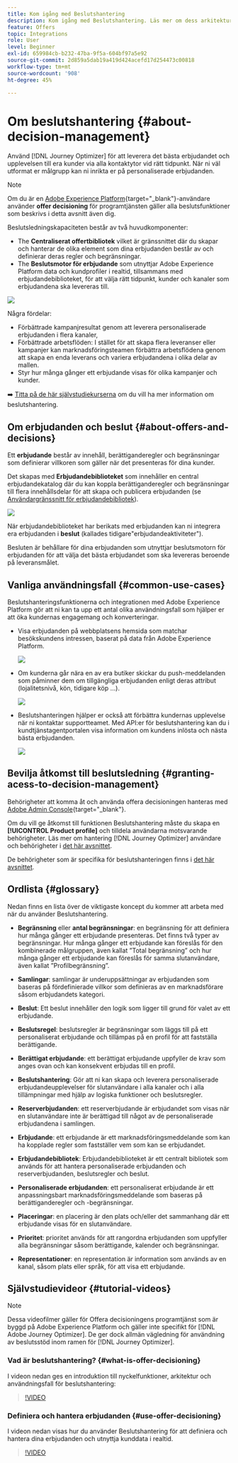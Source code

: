 ```yaml
---
title: Kom igång med Beslutshantering
description: Kom igång med Beslutshantering. Läs mer om dess arkitektur, erbjudanden och beslut, liksom om vanliga användningsområden som gör att du kan utföra
feature: Offers
topic: Integrations
role: User
level: Beginner
exl-id: 659984cb-b232-47ba-9f5a-604bf97a5e92
source-git-commit: 2d859a5dab19a419d424acefd17d254473c00818
workflow-type: tm+mt
source-wordcount: '908'
ht-degree: 45%

---
```


# Om beslutshantering {#about-decision-management}

Använd [!DNL Journey Optimizer] för att leverera det bästa erbjudandet och upplevelsen till era kunder via alla kontaktytor vid rätt tidpunkt. När ni väl utformat er målgrupp kan ni inrikta er på personaliserade erbjudanden.

>[!NOTE]
>
>Om du är en [Adobe Experience Platform](https://experienceleague.adobe.com/docs/experience-platform/landing/home.html){target=&quot;_blank&quot;}-användare använder **offer decisioning** för programtjänsten gäller alla beslutsfunktioner som beskrivs i detta avsnitt även dig.

Beslutsledningskapaciteten består av två huvudkomponenter:

* The **Centraliserat offertbibliotek** vilket är gränssnittet där du skapar och hanterar de olika element som dina erbjudanden består av och definierar deras regler och begränsningar.
* The **Beslutsmotor för erbjudande** som utnyttjar Adobe Experience Platform data och kundprofiler i realtid, tillsammans med erbjudandebiblioteket, för att välja rätt tidpunkt, kunder och kanaler som erbjudandena ska levereras till.

![](../../assets/architecture.png)

Några fördelar:

* Förbättrade kampanjresultat genom att leverera personaliserade erbjudanden i flera kanaler,
* Förbättrade arbetsflöden: I stället för att skapa flera leveranser eller kampanjer kan marknadsföringsteamen förbättra arbetsflödena genom att skapa en enda leverans och variera erbjudandena i olika delar av mallen.
* Styr hur många gånger ett erbjudande visas för olika kampanjer och kunder.

➡️ [Titta på de här självstudiekurserna](#tutorial-videos) om du vill ha mer information om beslutshantering.

## Om erbjudanden och beslut {#about-offers-and-decisions}

Ett **erbjudande** består av innehåll, berättiganderegler och begränsningar som definierar villkoren som gäller när det presenteras för dina kunder.

Det skapas med **Erbjudandebiblioteket** som innehåller en central erbjudandekatalog där du kan koppla berättiganderegler och begränsningar till flera innehållsdelar för att skapa och publicera erbjudanden (se [Användargränssnitt för erbjudandebibliotek](../get-started/user-interface.md)).

![](../../assets/offer_structure.png)

När erbjudandebiblioteket har berikats med erbjudanden kan ni integrera era erbjudanden i **beslut** (kallades tidigare&quot;erbjudandeaktiviteter&quot;).

Besluten är behållare för dina erbjudanden som utnyttjar beslutsmotorn för erbjudanden för att välja det bästa erbjudandet som ska levereras beroende på leveransmålet.

## Vanliga användningsfall {#common-use-cases}

Beslutshanteringsfunktionerna och integrationen med Adobe Experience Platform gör att ni kan ta upp ett antal olika användningsfall som hjälper er att öka kundernas engagemang och konverteringar.

* Visa erbjudanden på webbplatsens hemsida som matchar besökskundens intressen, baserat på data från Adobe Experience Platform.

   ![](../../assets/website.png)

* Om kunderna går nära en av era butiker skickar du push-meddelanden som påminner dem om tillgängliga erbjudanden enligt deras attribut (lojalitetsnivå, kön, tidigare köp ...).

   ![](../../assets/push_sample.png)

* Beslutshanteringen hjälper er också att förbättra kundernas upplevelse när ni kontaktar supportteamet. Med API:er för beslutshantering kan du i kundtjänstagentportalen visa information om kundens inlösta och nästa bästa erbjudanden.

   ![](../../assets/do-not-localize/call-center.png)

## Bevilja åtkomst till beslutsledning {#granting-acess-to-decision-management}

Behörigheter att komma åt och använda offera decisioningen hanteras med [Adobe Admin Console](https://helpx.adobe.com/enterprise/managing/user-guide.html){target=&quot;_blank&quot;}.

Om du vill ge åtkomst till funktionen Beslutshantering måste du skapa en **[!UICONTROL Product profile]** och tilldela användarna motsvarande behörigheter. Läs mer om hantering [!DNL Journey Optimizer] användare och behörigheter i [det här avsnittet](../../administration/permissions.md).

De behörigheter som är specifika för beslutshanteringen finns i [det här avsnittet](../../administration/high-low-permissions.md#decisions-permissions).

## Ordlista {#glossary}

Nedan finns en lista över de viktigaste koncept du kommer att arbeta med när du använder Beslutshantering.

* **Begränsning** eller **antal begränsningar**: en begränsning för att definiera hur många gånger ett erbjudande presenteras. Det finns två typer av begränsningar. Hur många gånger ett erbjudande kan föreslås för den kombinerade målgruppen, även kallat ”Total begränsning” och hur många gånger ett erbjudande kan föreslås för samma slutanvändare, även kallat ”Profilbegränsning”.

* **Samlingar**: samlingar är underuppsättningar av erbjudanden som baseras på fördefinierade villkor som definieras av en marknadsförare såsom erbjudandets kategori.

* **Beslut**: Ett beslut innehåller den logik som ligger till grund för valet av ett erbjudande.

* **Beslutsregel**: beslutsregler är begränsningar som läggs till på ett personaliserat erbjudande och tillämpas på en profil för att fastställa berättigande.

* **Berättigat erbjudande**: ett berättigat erbjudande uppfyller de krav som anges ovan och kan konsekvent erbjudas till en profil.

* **Beslutshantering**: Gör att ni kan skapa och leverera personaliserade erbjudandeupplevelser för slutanvändare i alla kanaler och i alla tillämpningar med hjälp av logiska funktioner och beslutsregler.

* **Reserverbjudanden**: ett reserverbjudande är erbjudandet som visas när en slutanvändare inte är berättigad till något av de personaliserade erbjudandena i samlingen.

* **Erbjudande**: ett erbjudande är ett marknadsföringsmeddelande som kan ha kopplade regler som fastställer vem som kan se erbjudandet.

* **Erbjudandebibliotek**: Erbjudandebiblioteket är ett centralt bibliotek som används för att hantera personaliserade erbjudanden och reserverbjudanden, beslutsregler och beslut.

* **Personaliserade erbjudanden**: ett personaliserat erbjudande är ett anpassningsbart marknadsföringsmeddelande som baseras på berättiganderegler och -begränsningar.

* **Placeringar**: en placering är den plats och/eller det sammanhang där ett erbjudande visas för en slutanvändare.

* **Prioritet**: prioritet används för att rangordna erbjudanden som uppfyller alla begränsningar såsom berättigande, kalender och begränsningar.

* **Representationer**: en representation är information som används av en kanal, såsom plats eller språk, för att visa ett erbjudande.


## Självstudievideor {#tutorial-videos}

>[!NOTE]
>
>Dessa videofilmer gäller för Offera decisioningens programtjänst som är byggd på Adobe Experience Platform och gäller inte specifikt för [!DNL Adobe Journey Optimizer]. De ger dock allmän vägledning för användning av beslutsstöd inom ramen för [!DNL Journey Optimizer].

### Vad är beslutshantering? {#what-is-offer-decisioning}

I videon nedan ges en introduktion till nyckelfunktioner, arkitektur och användningsfall för beslutshantering:

>[!VIDEO](https://video.tv.adobe.com/v/326961?quality=12&learn=on)

### Definiera och hantera erbjudanden {#use-offer-decisioning}

I videon nedan visas hur du använder Beslutshantering för att definiera och hantera dina erbjudanden och utnyttja kunddata i realtid.

>[!VIDEO](https://video.tv.adobe.com/v/326841?quality=12&learn=on)

